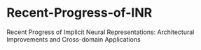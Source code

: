 # Recent-Progress-of-INR
Recent Progress of Implicit Neural Representations: Architectural Improvements and Cross-domain Applications
